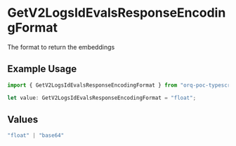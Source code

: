 # GetV2LogsIdEvalsResponseEncodingFormat

The format to return the embeddings

## Example Usage

```typescript
import { GetV2LogsIdEvalsResponseEncodingFormat } from "orq-poc-typescript-multi-env-version/models/operations";

let value: GetV2LogsIdEvalsResponseEncodingFormat = "float";
```

## Values

```typescript
"float" | "base64"
```